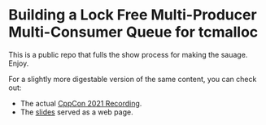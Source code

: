 # Building a Lock Free Multi-Producer Multi-Consumer Queue for tcmalloc

This is a public repo that fulls the show process for making the sauage.  Enjoy.

For a slightly more digestable version of the same content, you can check out:

  * The actual [CppCon 2021 Recording](https://youtu.be/_qaKkHuHYE0).
  * The
    [slides](https://fowles.github.io/building-a-lock-free-mpmc-queue/index.html)
    served as a web page.
